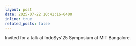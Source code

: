 ```yaml
---
layout: post
date: 2025-07-22 10:41:16-0400
inline: true
related_posts: false
---
```


Invited for a talk at IndoSys'25 Symposium at MIT Bangalore.

